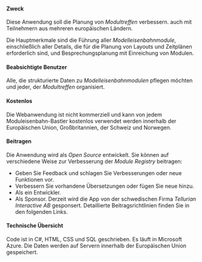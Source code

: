 ﻿#### Zweck
Diese Anwendung soll die Planung von *Modultreffen* verbessern.
auch mit Teilnehmern aus mehreren europäischen Ländern.

Die Hauptmerkmale sind die Führung aller *Modelleisenbahnmodule*,
einschließlich aller Details, die für die Planung von Layouts und Zeitplänen erforderlich sind,
und Besprechungsplanung mit Einreichung von Modulen.

#### Beabsichtigte Benutzer
Alle, die strukturierte Daten zu *Modelleisenbahnmodulen* pflegen möchten
und jeder, der *Modultreffen* organisiert.

#### Kostenlos
Die Webanwendung ist nicht kommerziell und kann von jedem Moduleisenbahn-Bastler kostenlos verwendet werden
innerhalb der Europäischen Union, Großbritannien, der Schweiz und Norwegen.

#### Beitragen
Die Anwendung wird als *Open Source* entwickelt.
Sie können auf verschiedene Weise zur Verbesserung der *Module Registry* beitragen:
- Geben Sie Feedback und schlagen Sie Verbesserungen oder neue Funktionen vor.
- Verbessern Sie vorhandene Übersetzungen oder fügen Sie neue hinzu.
- Als ein Entwickler.
- Als Sponsor. Derzeit wird die App von der schwedischen Firma *Tellurian Interactive AB* gesponsert.
Detaillierte Beitragsrichtlinien finden Sie in den folgenden Links.

#### Technische Übersicht
Code ist in C#, HTML, CSS und SQL geschrieben.
Es läuft in Microsoft Azure.
Die Daten werden auf Servern innerhalb der Europäischen Union gespeichert.
